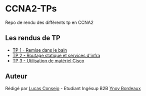 # CCNA2-TPs
Repo de rendu des différents tp en CCNA2

## Les rendus de TP
* [TP 1 - Remise dans le bain](https://github.com/lucasconsejo/CCNA2-TPs/tree/master/tp-1)
* [TP 2 - Routage statique et services d'infra](https://github.com/lucasconsejo/CCNA2-TPs/tree/master/tp-2)
* [TP 3 - Utilisation de matériel Cisco](https://github.com/lucasconsejo/CCNA2-TPs/tree/master/tp-3)

## Auteur
Rédigé par [Lucas Consejo](https://github.com/lucasconsejo) - Etudiant Ingésup B2B [Ynov Bordeaux](https://www.ynov.com/)